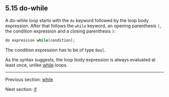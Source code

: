 ## 5.15 do-while

A do-while loop starts with the `do` keyword followed by the loop body expression. After that follows the `while` keyword, an opening parenthesis `(`, the condition expression and a closing parenthesis `)`:

```haxe
do expression while(condition);
```

The condition expression has to be of type `Bool`.

As the syntax suggests, the loop body expression is always evaluated at least once, unlike [while](expression-while.md) loops.

---

Previous section: [while](expression-while.md)

Next section: [if](expression-if.md)